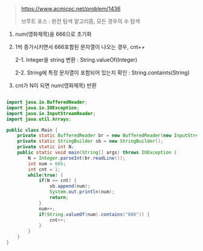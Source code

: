 > https://www.acmicpc.net/problem/1436
> 
> 브루트 포스 : 완전 탐색 알고리즘, 모든 경우의 수 탐색

1. num(영화제목)을 666으로 초기화
2. 1씩 증가시키면서 666포함된 문자열이 나오는 경우, cnt++
   
	2-1. Integer을 string 변환 : String.valueOf(Integer)
   
	2-2. String에 특정 문자열이 포함되어 있는지 확인 : String.containts(String)
4. cnt가 N이 되면 num(영화제목) 반환

```java

import java.io.BufferedReader;
import java.io.IOException;
import java.io.InputStreamReader;
import java.util.Arrays;

public class Main {
	private static BufferedReader br = new BufferedReader(new InputStreamReader(System.in));
	private static StringBuilder sb = new StringBuilder();
	private static int N;
	public static void main(String[] args) throws IOException {
		N = Integer.parseInt(br.readLine());
		int num = 666;
		int cnt = 1;
		while(true) {
			if(N == cnt) {
				sb.append(num);
				System.out.println(num);
				return;
			}
			num++;
			if(String.valueOf(num).contains("666")) {
				cnt++;
			}
		}
	}
}
